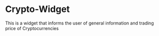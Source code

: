# Crypto-Widget
This is a widget that informs the user of general information and trading price of Cryptocurrencies
